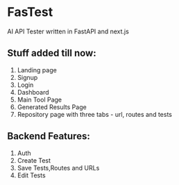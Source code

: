 # FasTest
AI API Tester written in FastAPI and next.js

## Stuff added till now:
1. Landing page
2. Signup
3. Login
4. Dashboard
5. Main Tool Page
6. Generated Results Page
7. Repository page with three tabs - url, routes and tests


## Backend Features:
1. Auth
2. Create Test
3. Save Tests,Routes and URLs
4. Edit Tests
